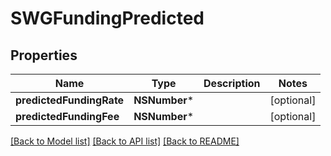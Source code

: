 # SWGFundingPredicted

## Properties
Name | Type | Description | Notes
------------ | ------------- | ------------- | -------------
**predictedFundingRate** | **NSNumber*** |  | [optional] 
**predictedFundingFee** | **NSNumber*** |  | [optional] 

[[Back to Model list]](../README.md#documentation-for-models) [[Back to API list]](../README.md#documentation-for-api-endpoints) [[Back to README]](../README.md)


